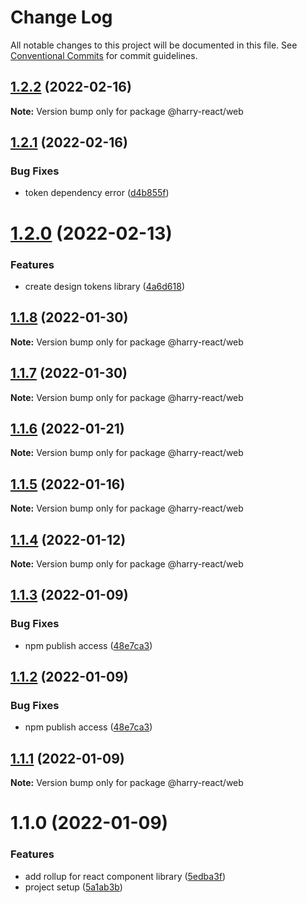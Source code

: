 # Change Log

All notable changes to this project will be documented in this file.
See [Conventional Commits](https://conventionalcommits.org) for commit guidelines.

## [1.2.2](https://github.com/harry524483/harry-react/compare/@harry-react/web@1.2.1...@harry-react/web@1.2.2) (2022-02-16)

**Note:** Version bump only for package @harry-react/web





## [1.2.1](https://github.com/harry524483/harry-react/compare/@harry-react/web@1.2.0...@harry-react/web@1.2.1) (2022-02-16)


### Bug Fixes

* token dependency error ([d4b855f](https://github.com/harry524483/harry-react/commit/d4b855fa428ab861450b4879f5ae93259127569d))





# [1.2.0](https://github.com/harry524483/harry-react/compare/@harry-react/web@1.1.8...@harry-react/web@1.2.0) (2022-02-13)


### Features

* create design tokens library ([4a6d618](https://github.com/harry524483/harry-react/commit/4a6d618219f16060d10f6a39da2256782ef1d6fa))





## [1.1.8](https://github.com/harry524483/harry-react/compare/@harry-react/web@1.1.7...@harry-react/web@1.1.8) (2022-01-30)

**Note:** Version bump only for package @harry-react/web





## [1.1.7](https://github.com/harry524483/harry-react/compare/@harry-react/web@1.1.6...@harry-react/web@1.1.7) (2022-01-30)

**Note:** Version bump only for package @harry-react/web





## [1.1.6](https://github.com/harry524483/harry-react/compare/@harry-react/web@1.1.5...@harry-react/web@1.1.6) (2022-01-21)

**Note:** Version bump only for package @harry-react/web





## [1.1.5](https://github.com/harry524483/harry-react/compare/@harry-react/web@1.1.4...@harry-react/web@1.1.5) (2022-01-16)

**Note:** Version bump only for package @harry-react/web





## [1.1.4](https://github.com/harry524483/harry-react/compare/@harry-react/web@1.1.3...@harry-react/web@1.1.4) (2022-01-12)

**Note:** Version bump only for package @harry-react/web





## [1.1.3](https://github.com/harry524483/harry-react/compare/@harry-react/web@1.1.1...@harry-react/web@1.1.3) (2022-01-09)


### Bug Fixes

* npm publish access ([48e7ca3](https://github.com/harry524483/harry-react/commit/48e7ca3bc061fa69fc2d3dd194eaa038a8e1a907))





## [1.1.2](https://github.com/harry524483/harry-react/compare/@harry-react/web@1.1.1...@harry-react/web@1.1.2) (2022-01-09)


### Bug Fixes

* npm publish access ([48e7ca3](https://github.com/harry524483/harry-react/commit/48e7ca3bc061fa69fc2d3dd194eaa038a8e1a907))





## [1.1.1](https://github.com/harry524483/harry-react/compare/@harry-react/web@1.1.0...@harry-react/web@1.1.1) (2022-01-09)

**Note:** Version bump only for package @harry-react/web





# 1.1.0 (2022-01-09)


### Features

* add rollup for react component library ([5edba3f](https://github.com/harry524483/harry-react/commit/5edba3fc476f231d7cae8f9184b65ef99b01c88c))
* project setup ([5a1ab3b](https://github.com/harry524483/harry-react/commit/5a1ab3bf9f5a93bc245080dbbe430d82e6debdc5))
